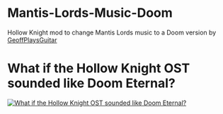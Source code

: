 # Mantis-Lords-Music-Doom
Hollow Knight mod to change Mantis Lords music to a Doom version by [GeoffPlaysGuitar](https://twitter.com/geoffplaysguit)

# What if the Hollow Knight OST sounded like Doom Eternal?
[![What if the Hollow Knight OST sounded like Doom Eternal?](http://i3.ytimg.com/vi/hVbpVbjRpg4/hqdefault.jpg)](https://www.youtube.com/watch?v=hVbpVbjRpg4 "What if the Hollow Knight OST sounded like Doom Eternal?")
